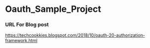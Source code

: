 # Oauth_Sample_Project

### URL For Blog post

https://techcookkies.blogspot.com/2018/10/oauth-20-authorization-framework.html
